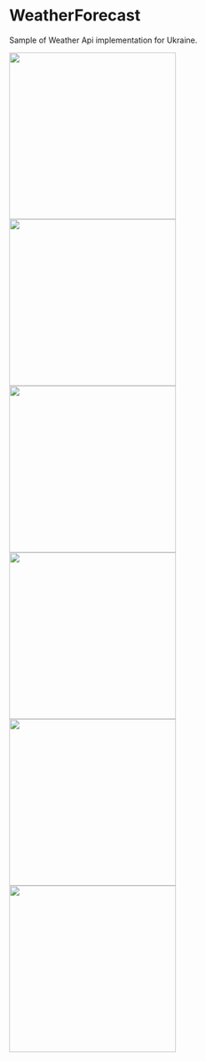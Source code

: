 # WeatherForecast
Sample of Weather Api implementation for Ukraine.

<img src="https://lh3.googleusercontent.com/PV7_ZqbwqtGuGNwTKEDqeg9NyykQVzTxEvDIshNFjXz5NfZ4ZmmuBmiEfrKC7YRU2w=h900-rw" width="300">
<img src="https://lh3.googleusercontent.com/wmFUervZ7L1BzknRk1jUpcTjbWQA_UJs2Bi4n0AvwhKYs96pJlBz6dkTXtBwgJF_rg=h900-rw" width="300">
<img src="https://lh3.googleusercontent.com/RwAM2wtSg4yt3FlL4q1ATLWaeYSC3CoWcRLwwEEO9C0WdbHhxnWcr-L4x6d7_UFNtR4=h900-rw" width="300">
<img src="https://lh3.googleusercontent.com/fLtXfdp5GfE9MoIAZBwC2r46QORhzJzXpNzN5nMCEQvHcEZMoqy59nUap7Xr6-462bVv=h900-rw" width="300">
<img src="https://lh3.googleusercontent.com/t_-pcq80ySMbRGJVJXxP5vYCJ-44BnY0ZmDU2hJHXLDX1Fr8Hl85yoL3hmFxiRxsyxE=h900-rw" width="300">
<img src="https://lh3.googleusercontent.com/hiIBCFoL9yX0pF5UDwFgQ7jRfYpgtzw3Dh7RIou_MZBDfkB1fKme9b9Mi0X1--EnKQ=h900-rw" width="300">
